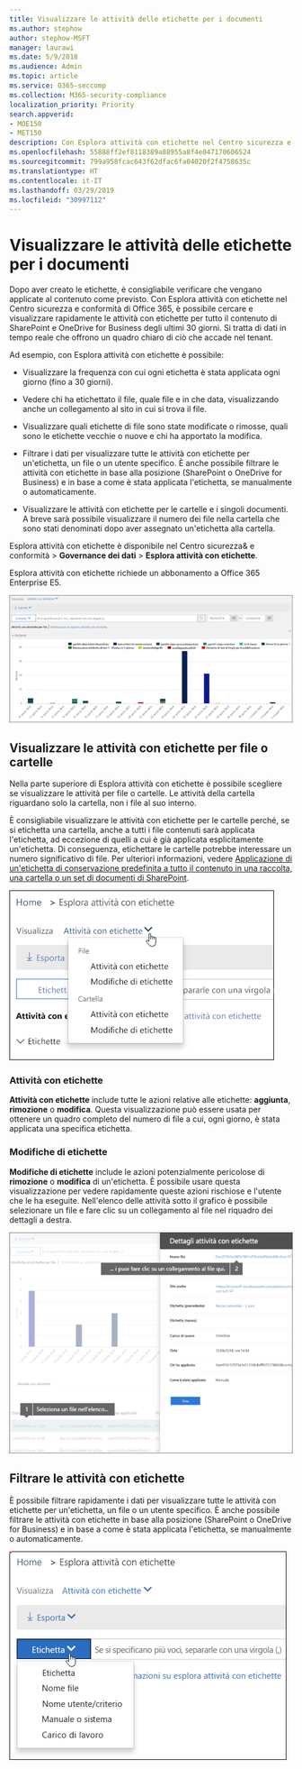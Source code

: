 ```yaml
---
title: Visualizzare le attività delle etichette per i documenti
ms.author: stephow
author: stephow-MSFT
manager: laurawi
ms.date: 5/9/2018
ms.audience: Admin
ms.topic: article
ms.service: O365-seccomp
ms.collection: M365-security-compliance
localization_priority: Priority
search.appverid:
- MOE150
- MET150
description: Con Esplora attività con etichette nel Centro sicurezza e conformità di Office 365, è possibile cercare e visualizzare rapidamente le attività con etichette per tutto il contenuto di SharePoint e OneDrive for Business degli ultimi 30 giorni. Si tratta di dati in tempo reale che offrono un quadro chiaro di ciò che accade nel tenant.
ms.openlocfilehash: 55888ff2ef8118389a88955a8f4e047170606524
ms.sourcegitcommit: 799a958fcac643f62dfac6fa04020f2f4758635c
ms.translationtype: HT
ms.contentlocale: it-IT
ms.lasthandoff: 03/29/2019
ms.locfileid: "30997112"
---
```

# <a name="view-label-activity-for-documents"></a>Visualizzare le attività delle etichette per i documenti

Dopo aver creato le etichette, è consigliabile verificare che vengano applicate al contenuto come previsto. Con Esplora attività con etichette nel Centro sicurezza e conformità di Office 365, è possibile cercare e visualizzare rapidamente le attività con etichette per tutto il contenuto di SharePoint e OneDrive for Business degli ultimi 30 giorni. Si tratta di dati in tempo reale che offrono un quadro chiaro di ciò che accade nel tenant.
  
Ad esempio, con Esplora attività con etichette è possibile:
  
- Visualizzare la frequenza con cui ogni etichetta è stata applicata ogni giorno (fino a 30 giorni).
    
- Vedere chi ha etichettato il file, quale file e in che data, visualizzando anche un collegamento al sito in cui si trova il file.
    
- Visualizzare quali etichette di file sono state modificate o rimosse, quali sono le etichette vecchie o nuove e chi ha apportato la modifica.
    
- Filtrare i dati per visualizzare tutte le attività con etichette per un'etichetta, un file o un utente specifico. È anche possibile filtrare le attività con etichette in base alla posizione (SharePoint o OneDrive for Business) e in base a come è stata applicata l'etichetta, se manualmente o automaticamente.
    
- Visualizzare le attività con etichette per le cartelle e i singoli documenti. A breve sarà possibile visualizzare il numero dei file nella cartella che sono stati denominati dopo aver assegnato un'etichetta alla cartella.
    
Esplora attività con etichette è disponibile nel Centro sicurezza&amp; e conformità > **Governance dei dati** > **Esplora attività con etichette**.
  
Esplora attività con etichette richiede un abbonamento a Office 365 Enterprise E5.
  
![Esplora attività con etichette](media/671ca0cd-1457-40b4-9917-b663360afd95.png)
  
## <a name="view-label-activities-for-files-or-folders"></a>Visualizzare le attività con etichette per file o cartelle

Nella parte superiore di Esplora attività con etichette è possibile scegliere se visualizzare le attività per file o cartelle. Le attività della cartella riguardano solo la cartella, non i file al suo interno.
  
È consigliabile visualizzare le attività con etichette per le cartelle perché, se si etichetta una cartella, anche a tutti i file contenuti sarà applicata l'etichetta, ad eccezione di quelli a cui è già applicata esplicitamente un'etichetta. Di conseguenza, etichettare le cartelle potrebbe interessare un numero significativo di file. Per ulteriori informazioni, vedere [Applicazione di un'etichetta di conservazione predefinita a tutto il contenuto in una raccolta, una cartella o un set di documenti di SharePoint](labels.md#applying-a-default-retention-label-to-all-content-in-a-sharepoint-library-folder-or-document-set).
  
![Menu a discesa che mostra le attività con etichette per file e cartelle](media/11030584-f52d-49eb-86f3-7ead16a3b704.png)
  
### <a name="label-activities"></a>Attività con etichette

 **Attività con etichette** include tutte le azioni relative alle etichette: **aggiunta**, **rimozione** o **modifica**. Questa visualizzazione può essere usata per ottenere un quadro completo del numero di file a cui, ogni giorno, è stata applicata una specifica etichetta. 
  
### <a name="label-changes"></a>Modifiche di etichette

 **Modifiche di etichette** include le azioni potenzialmente pericolose di **rimozione** o **modifica** di un'etichetta. È possibile usare questa visualizzazione per vedere rapidamente queste azioni rischiose e l'utente che le ha eseguite. Nell'elenco delle attività sotto il grafico è possibile selezionare un file e fare clic su un collegamento al file nel riquadro dei dettagli a destra. 
  
![Riquadro dei dettagli per attività con etichette](media/eb580fd4-b5be-4fda-9ba5-c1256777310d.png)
  
## <a name="filter-label-activity"></a>Filtrare le attività con etichette

È possibile filtrare rapidamente i dati per visualizzare tutte le attività con etichette per un'etichetta, un file o un utente specifico. È anche possibile filtrare le attività con etichette in base alla posizione (SharePoint o OneDrive for Business) e in base a come è stata applicata l'etichetta, se manualmente o automaticamente.
  
![Filtri per le attività con etichette](media/9de92985-120f-48b4-96a7-ef7ec8a71ff0.png)
  

